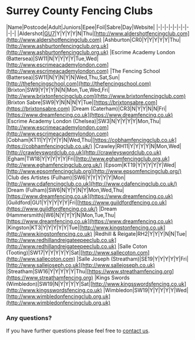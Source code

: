 <style>
section {
width: 1000px;
}
@media print, screen and (max-width: 1060px)
{
section {
max-width:1000px;
}
}
</style>

# Surrey County Fencing Clubs
 
|Name|Postcode|Adult|Juniors|Epee|Foil|Sabre|Day|Website|
|-|-|-|-|-|-|-|-|-|-|
|Aldershot|[GU7](https://www.google.com/maps/place/Broadwater+School/@51.2013847,-0.5940859,15z/data=!4m5!3m4!1s0x0:0x462e2b7aa8b83695!8m2!3d51.2013847!4d-0.5940859)|Y|Y|Y|Y|N|Thu|[http://www.aldershotfencingclub.com](http://www.aldershotfencingclub.com)
|Ashburton|CR0|Y|Y|Y|Y|Y|Thu|[http://www.ashburtonfencingclub.org.uk](http://www.ashburtonfencingclub.org.uk)
|Escrime Academy London (Battersea)|SW11|N|Y|Y|Y|Y|Tue,Wed|[http://www.escrimeacademylondon.com](http://www.escrimeacademylondon.com)
|The Fencing School (Battersea)|SW11|N|Y|N|Y|N|Wed,Thu,Sat,Sun|[http://thefencingschool.com](http://thefencingschool.com)
|Brixton|SW9|Y|Y|Y|N|N|Mon,Tue,Wed,Fri|[http://www.brixtonfencingclub.com](http://www.brixtonfencingclub.com)
|Brixton Sabre|SW9|Y|N|N|N|Y|Tue|[https://brixtonsabre.com](https://brixtonsabre.com)
|Dream (Caterham)|CR3|N|Y|Y|N|N|Fri|[https://www.dreamfencing.co.uk](https://www.dreamfencing.co.uk)
|Escrime Academy London (Chelsea)|SW3|N|Y|Y|Y|Y|Mon,Thu|[http://www.escrimeacademylondon.com](http://www.escrimeacademylondon.com)
|Cobham|KT11|Y|Y|Y|Y|N|Wed,Thu|[https://cobhamfencingclub.co.uk](https://cobhamfencingclub.co.uk/)
|Crawley|RH11|Y|Y|Y|Y|N|Mon,Wed|[http://crawleyswordclub.co.uk](http://crawleyswordclub.co.uk)
|Egham|TW18|Y|Y|Y|Y|Y|Fri|[http://www.eghamfencingclub.org.uk](http://www.eghamfencingclub.org.uk/)
|Epsom|KT19|Y|Y|Y|Y|Y|Wed|[http://www.epsomfencingclub.org](http://www.epsomfencingclub.org/)
|Club des Artistes (Fulham)|SW6|Y|Y|Y|Y|Y|Mon|[http://www.cdafencingclub.co.uk](http://www.cdafencingclub.co.uk/)
|Dream (Fulham)|SW6|N|Y|Y|N|Y|Mon,Wed,Thu|[https://www.dreamfencing.co.uk](https://www.dreamfencing.co.uk)
|Guildford|GU1|Y|Y|Y|Y|Y|Fri|[https://www.guildfordfencing.co.uk](https://www.guildfordfencing.co.uk/)
|Dream (Hammersmith)|W6|N|Y|Y|Y|N|Mon,Tue,Thu|[https://www.dreamfencing.co.uk](https://www.dreamfencing.co.uk)
|Kingston|KT3|Y|Y|Y|Y|Y|Tue|[http://www.kingstonfencing.co.uk](http://www.kingstonfencing.co.uk)
|Redhill & Reigate|RH2|Y|Y|Y|N|N|Tue|[http://www.redhillandreigateepeeclub.co.uk](http://www.redhillandreigateepeeclub.co.uk)
|Salle Coton (Tooting)|SW17|Y|Y|Y|Y|Y|Sat|[http://www.sallecoton.com](http://www.sallecoton.com)
|Salle Joseph (Streatham)|SE19|Y|Y|Y|Y|Y|Fri|[http://www.sallejoseph.co.uk](http://www.sallejoseph.co.uk)
|Streatham|SW16|Y|Y|Y|Y|Y|Thu|[https://www.streathamfencing.org](https://www.streathamfencing.org)
|Kings Swords (Wimbledon)|SW19|N|Y|Y|Y|Y|Sat|[http://www.kingsswordsfencing.co.uk](http://www.kingsswordsfencing.co.uk)
|Wimbledon|SW19|Y|Y|Y|Y|Y|Wed|[http://www.wimbledonfencingclub.org.uk](http://www.wimbledonfencingclub.org.uk)

### Any questions?
If you have further questions please feel free to [contact us](./contact).
